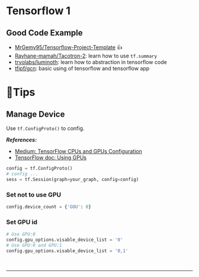# Tensorflow 1

## Good Code Example

- [MrGemy95/Tensorflow-Project-Template](https://github.com/MrGemy95/Tensorflow-Project-Template) :thumbsup:
- [Rayhane-mamah/Tacotron-2](https://github.com/Rayhane-mamah/Tacotron-2): learn how to use `tf.summary`
- [tryolabs/luminoth](https://github.com/tryolabs/luminoth): learn how to abstraction in tensorflow code
- [tfipf/gcn](https://github.com/tkipf/gcn): basic using of tensorflow and tensorflow app

<!-- [Here]() is my tensorflow code example. -->

# :fallen_leaf:Tips

## Manage Device

Use `tf.ConfigProto()` to config.

**_References:_**

- [Medium: TensorFlow CPUs and GPUs Configuration](https://medium.com/@liyin2015/tensorflow-cpus-and-gpus-configuration-9c223436d4ef)
- [TensorFlow doc: Using GPUs](https://www.tensorflow.org/guide/using_gpu)

```python
config = tf.ConfigProto()
# config ...
sess = tf.Session(graph=your_graph, config=config)
```

### Set not to use GPU

```python
config.device_count = {'GOU': 0}
```

### Set GPU id

```python
# Use GPU:0
config.gpu_options.visable_device_list = '0'
# Use GPU:0 and GPU:1
config.gpu_options.visable_device_list = '0,1'
```

<!--  -->
<br>

---

<br>
<!--  -->
